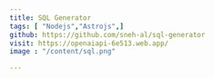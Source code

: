 ```yaml
---
title: SQL Generator
tags: [ "Nodejs","Astrojs",]
github: https://github.com/sneh-al/sql-generator
visit: https://openaiapi-6e513.web.app/
image : "/content/sql.png"

---
```

